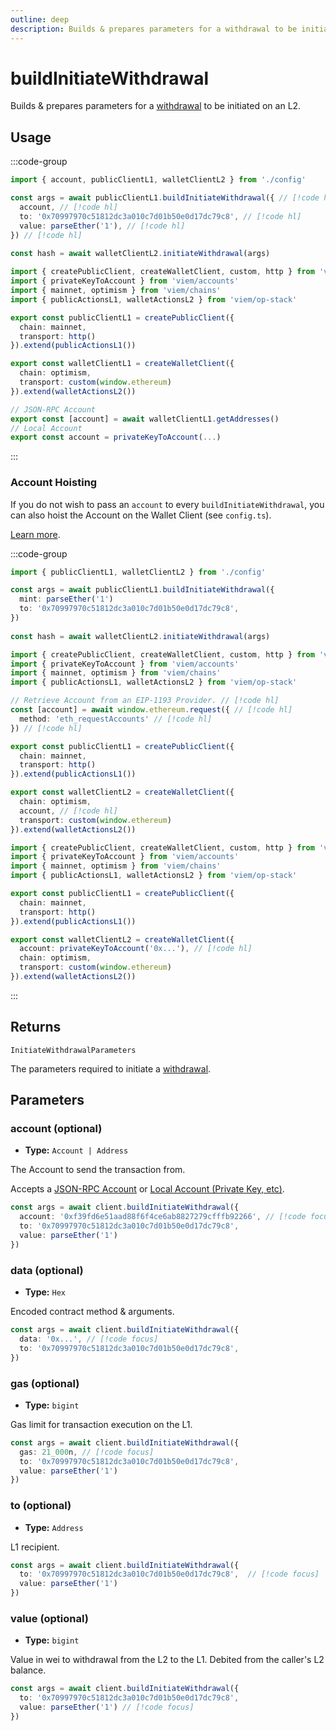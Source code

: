 ```yaml
---
outline: deep
description: Builds & prepares parameters for a withdrawal to be initiated on an L2.
---
```


# buildInitiateWithdrawal

Builds & prepares parameters for a [withdrawal](https://community.optimism.io/docs/protocol/withdrawal-flow/#withdrawal-initiating-transaction) to be initiated on an L2.

## Usage

:::code-group

```ts [example.ts]
import { account, publicClientL1, walletClientL2 } from './config'

const args = await publicClientL1.buildInitiateWithdrawal({ // [!code hl]
  account, // [!code hl]
  to: '0x70997970c51812dc3a010c7d01b50e0d17dc79c8', // [!code hl]
  value: parseEther('1'), // [!code hl]
}) // [!code hl]
 
const hash = await walletClientL2.initiateWithdrawal(args)
```

```ts [config.ts]
import { createPublicClient, createWalletClient, custom, http } from 'viem'
import { privateKeyToAccount } from 'viem/accounts'
import { mainnet, optimism } from 'viem/chains'
import { publicActionsL1, walletActionsL2 } from 'viem/op-stack'

export const publicClientL1 = createPublicClient({
  chain: mainnet,
  transport: http()
}).extend(publicActionsL1())

export const walletClientL1 = createWalletClient({
  chain: optimism,
  transport: custom(window.ethereum)
}).extend(walletActionsL2())

// JSON-RPC Account
export const [account] = await walletClientL1.getAddresses()
// Local Account
export const account = privateKeyToAccount(...)
```

:::


### Account Hoisting

If you do not wish to pass an `account` to every `buildInitiateWithdrawal`, you can also hoist the Account on the Wallet Client (see `config.ts`).

[Learn more](/docs/clients/wallet.html#account).

:::code-group

```ts [example.ts]
import { publicClientL1, walletClientL2 } from './config'

const args = await publicClientL1.buildInitiateWithdrawal({
  mint: parseEther('1')
  to: '0x70997970c51812dc3a010c7d01b50e0d17dc79c8',
})
 
const hash = await walletClientL2.initiateWithdrawal(args)
```

```ts [config.ts (JSON-RPC Account)]
import { createPublicClient, createWalletClient, custom, http } from 'viem'
import { privateKeyToAccount } from 'viem/accounts'
import { mainnet, optimism } from 'viem/chains'
import { publicActionsL1, walletActionsL2 } from 'viem/op-stack'

// Retrieve Account from an EIP-1193 Provider. // [!code hl]
const [account] = await window.ethereum.request({ // [!code hl]
  method: 'eth_requestAccounts' // [!code hl]
}) // [!code hl]

export const publicClientL1 = createPublicClient({
  chain: mainnet,
  transport: http()
}).extend(publicActionsL1())

export const walletClientL2 = createWalletClient({
  chain: optimism,
  account, // [!code hl]
  transport: custom(window.ethereum)
}).extend(walletActionsL2())
```

```ts [config.ts (Local Account)]
import { createPublicClient, createWalletClient, custom, http } from 'viem'
import { privateKeyToAccount } from 'viem/accounts'
import { mainnet, optimism } from 'viem/chains'
import { publicActionsL1, walletActionsL2 } from 'viem/op-stack'

export const publicClientL1 = createPublicClient({
  chain: mainnet,
  transport: http()
}).extend(publicActionsL1())

export const walletClientL2 = createWalletClient({
  account: privateKeyToAccount('0x...'), // [!code hl]
  chain: optimism,
  transport: custom(window.ethereum)
}).extend(walletActionsL2())
```

:::

## Returns

`InitiateWithdrawalParameters`

The parameters required to initiate a [withdrawal](/op-stack/actions/initiateWithdrawal).

## Parameters

### account (optional)

- **Type:** `Account | Address`

The Account to send the transaction from.

Accepts a [JSON-RPC Account](/docs/clients/wallet#json-rpc-accounts) or [Local Account (Private Key, etc)](/docs/clients/wallet#local-accounts-private-key-mnemonic-etc).

```ts
const args = await client.buildInitiateWithdrawal({
  account: '0xf39fd6e51aad88f6f4ce6ab8827279cfffb92266', // [!code focus]
  to: '0x70997970c51812dc3a010c7d01b50e0d17dc79c8',
  value: parseEther('1')
})
```

### data (optional)

- **Type:** `Hex`

Encoded contract method & arguments.

```ts
const args = await client.buildInitiateWithdrawal({
  data: '0x...', // [!code focus]
  to: '0x70997970c51812dc3a010c7d01b50e0d17dc79c8',
})
```

### gas (optional)

- **Type:** `bigint`

Gas limit for transaction execution on the L1.

```ts
const args = await client.buildInitiateWithdrawal({
  gas: 21_000n, // [!code focus]
  to: '0x70997970c51812dc3a010c7d01b50e0d17dc79c8',
  value: parseEther('1')
})
```

### to (optional)

- **Type:** `Address`

L1 recipient.

```ts
const args = await client.buildInitiateWithdrawal({
  to: '0x70997970c51812dc3a010c7d01b50e0d17dc79c8',  // [!code focus]
  value: parseEther('1')
})
```

### value (optional)

- **Type:** `bigint`

Value in wei to withdrawal from the L2 to the L1. Debited from the caller's L2 balance.

```ts
const args = await client.buildInitiateWithdrawal({
  to: '0x70997970c51812dc3a010c7d01b50e0d17dc79c8', 
  value: parseEther('1') // [!code focus]
})
```